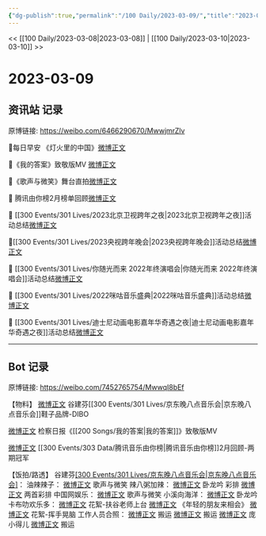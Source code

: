 ```yaml
---
{"dg-publish":true,"permalink":"/100 Daily/2023-03-09/","title":"2023-03-09","created":"2023-03-10T09:06:33.932+08:00","updated":"2023-04-11T14:46:32.056+08:00"}
---
```



<< [[100 Daily/2023-03-08\|2023-03-08]] | [[100 Daily/2023-03-10\|2023-03-10]] >>

# 2023-03-09

## 资讯站 记录

原博链接: https://weibo.com/6466290670/MwwjmrZlv

🌟每日早安
《灯火里的中国》[微博正文](https://m.weibo.cn/6466290670/4877293342691525)

🌟《我的答案》致敬版MV [微博正文](https://m.weibo.cn/6466290670/4877364900662750)

🌟《歌声与微笑》舞台直拍[微博正文](https://m.weibo.cn/6466290670/4877364485685258)

🌟 腾讯由你榜2月榜单回顾[微博正文](https://m.weibo.cn/6466290670/4877461052195695)

🌱 [[300 Events/301 Lives/2023北京卫视跨年之夜\|2023北京卫视跨年之夜]]活动总结[微博正文](https://m.weibo.cn/6466290670/4877484838097491)

🌱[[300 Events/301 Lives/2023央视跨年晚会\|2023央视跨年晚会]]活动总结[微博正文](https://weibo.com/6466290670/4877479250236177)

🌱 [[300 Events/301 Lives/你随光而来 2022年终演唱会\|你随光而来 2022年终演唱会]]活动总结[微博正文](https://m.weibo.cn/6466290670/4877466591827140)

🌱 [[300 Events/301 Lives/2022咪咕音乐盛典\|2022咪咕音乐盛典]]活动总结[微博正文](https://m.weibo.cn/6466290670/4877466474388437)

🌱 [[300 Events/301 Lives/迪士尼动画电影嘉年华奇遇之夜\|迪士尼动画电影嘉年华奇遇之夜]]活动总结[微博正文](https://m.weibo.cn/6466290670/4877466222461913)

---
## Bot 记录

原博链接: https://weibo.com/7452765754/MwwqI8bEf

【物料】
[微博正文](https://weibo.com/3699143400/4877346065352515) 谷建芬[[300 Events/301 Lives/京东晚八点音乐会\|京东晚八点音乐会]]鞋子品牌-DIBO

[微博正文](https://weibo.com/3183107112/4877334992128546) 检察日报《[[200 Songs/我的答案\|我的答案]]》致敬版MV

[微博正文](https://weibo.com/6733257358/4877435755564480) [[300 Events/303 Data/腾讯音乐由你榜\|腾讯音乐由你榜]]2月回顾-两期冠军

【饭拍/路透】
谷建芬[[300 Events/301 Lives/京东晚八点音乐会\|京东晚八点音乐会]](续)：
油辣辣子：
[微博正文](https://weibo.com/6417581535/4877153223836556) 歌声与微笑
辣八粥加辣：
[微博正文](https://weibo.com/7628792895/4876790089123304) 卧龙吟 彩排
[微博正文](https://weibo.com/7628792895/4877117152824282) 两首彩排
中国网娱乐：
[微博正文](https://weibo.com/7422806367/4877345616560972) 歌声与微笑
小溪向海洋：
[微博正文](https://weibo.com/5700140249/4877126857133665) 卧龙吟
卡布叻欢乐多：
[微博正文](https://weibo.com/5373127683/4877135469084687) 花絮-扶谷老师上台
[微博正文](https://weibo.com/5373127683/4877150346547162) 《年轻的朋友来相会》
[微博正文](https://weibo.com/5373127683/4877360056243122) 花絮-挥手晃脑
工作人员合照：
[微博正文](https://weibo.com/3199780861/4877183015455012) 搬运
[微博正文](https://weibo.com/3199780861/4877178561629567) 搬运
[微博正文](https://weibo.com/5668143732/4877149599959865) 庞小得儿
[微博正文](https://weibo.com/7495641082/4877190899959382) 搬运
